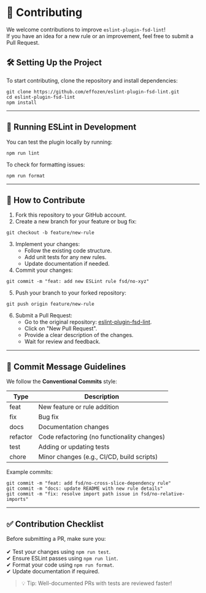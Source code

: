 # 🤝 Contributing

We welcome contributions to improve `eslint-plugin-fsd-lint`!  
If you have an idea for a new rule or an improvement, feel free to submit a Pull Request.

## 🛠 Setting Up the Project
To start contributing, clone the repository and install dependencies:

```shell
git clone https://github.com/effozen/eslint-plugin-fsd-lint.git
cd eslint-plugin-fsd-lint
npm install
```

---

## 🔧 Running ESLint in Development
You can test the plugin locally by running:

```shell
npm run lint
```

To check for formatting issues:
```shell
npm run format
```

---

## 📌 How to Contribute
1. Fork this repository to your GitHub account.
2. Create a new branch for your feature or bug fix:
```shell
git checkout -b feature/new-rule
```
3. Implement your changes:
   - Follow the existing code structure.
   - Add unit tests for any new rules.
   - Update documentation if needed.
4. Commit your changes:
```shell
git commit -m "feat: add new ESLint rule fsd/no-xyz"
```
5. Push your branch to your forked repository:
```shell
git push origin feature/new-rule
```
6. Submit a Pull Request:
   - Go to the original repository: [eslint-plugin-fsd-lint](https://github.com/effozen/eslint-plugin-fsd-lint).
   - Click on "New Pull Request".
   - Provide a clear description of the changes.
   - Wait for review and feedback.

---

## 📝 Commit Message Guidelines
We follow the **Conventional Commits** style:

| Type     | Description                                |
|----------|--------------------------------------------|
| feat     | New feature or rule addition               |
| fix      | Bug fix                                    |
| docs     | Documentation changes                      |
| refactor | Code refactoring (no functionality changes)|
| test     | Adding or updating tests                   |
| chore    | Minor changes (e.g., CI/CD, build scripts) |

Example commits:

```shell
git commit -m "feat: add fsd/no-cross-slice-dependency rule"
git commit -m "docs: update README with new rule details"
git commit -m "fix: resolve import path issue in fsd/no-relative-imports"
```
---

## ✅ Contribution Checklist
Before submitting a PR, make sure you: <br/><br/>
✔ Test your changes using `npm run test`.<br/>
✔ Ensure ESLint passes using `npm run lint`.<br/>
✔ Format your code using `npm run format`.<br/>
✔ Update documentation if required.<br/>

> 💡 Tip: Well-documented PRs with tests are reviewed faster!